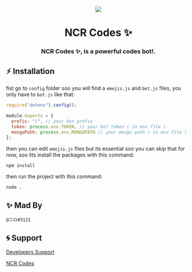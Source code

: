 <h1 align="center"><img src="https://media.discordapp.net/attachments/756329106953601225/833732437526839327/PicsArt_04-19-05.54.51.jpg"></h1>
<h1 align="center">NCR Codes ✨</h1>

<h3 align="center">NCR Codes ✨, is a powerful codes bot!.</h3>

## ⚡ Installation

fist go to `config` folder soo you will find a `emojis.js` and `bot.js` files, you only have to `bot.js` like that:

```js
require("dotenv").config();

module.exports = {
  prefix: "/", // your bot prefix
  token: process.env.TOKEN, // your bot token ( in env file )
  mongoPath: process.env.MONGOPATH // your mongo path ( in env file )
};
```

then you can edit `emojis.js` files but its essential soo you can skip that for now, soo lits install the packages with this command:

```npm install```

then run the project with this command:

```node .```

## ✨ Mad By

```@ニロ#3121```

## 🌀 Support

[Developers Support](https://discord.gg/qA9qKe8Ubx)

[NCR Codes](https://discord.gg/WR6y9XB7dU)
